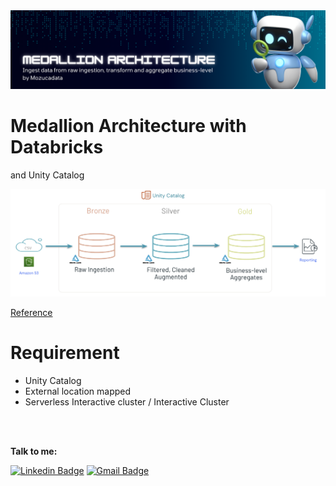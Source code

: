 <img src="https://github.com/mousastech/medallion/blob/fd1da67c7e3e3829e0ea84fc51c6c79a02e408da/imgs/Medallion.png?raw=true">

# Medallion Architecture with Databricks
and Unity Catalog

<img src="https://github.com/mousastech/medallion/blob/92d8750f657288477d48ba7e07ac8c8340d49cf3/imgs/architecture.png?raw=true">

[Reference](https://www.databricks.com/glossary/medallion-architecture)


# Requirement 

- Unity Catalog
- External location mapped 
- Serverless Interactive cluster / Interactive Cluster 


<br><br>

<b>Talk to me:</b>

[![Linkedin Badge](https://img.shields.io/badge/-Moises-blue?style=flat-square&logo=Linkedin&logoColor=white&link=https://www.linkedin.com/in/rochamoises/)](https://www.linkedin.com/in/rochamoises/) 
[![Gmail Badge](https://img.shields.io/badge/-mousas.rocha@gmail.com-c14438?style=flat-square&logo=Gmail&logoColor=white&link=mailto:mousas.rocha@gmail.com)](mailto:mousas.rocha@gmail.com)